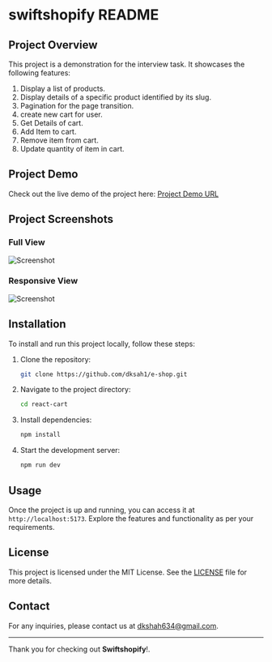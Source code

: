 # swiftshopify README

## Project Overview

This project is a demonstration for the interview task. It showcases the following features:

1. Display a list of products.
2. Display details of a specific product identified by its slug.
3. Pagination for the page transition.
4. create new cart for user.
5. Get Details of cart.
6. Add Item to cart.
7. Remove item from cart.
8. Update quantity of item in cart.

## Project Demo

Check out the live demo of the project here: [Project Demo URL](https://swiftshopify.netlify.app/)

## Project Screenshots

### Full View

![Screenshot](ss1.png)

### Responsive View

![Screenshot](https://raw.githubusercontent.com/dksah1/e-shop/3e3fd77964ff08aa7f4685f7f46d4c03ed540521/screenshots/ss6.jpg)

## Installation

To install and run this project locally, follow these steps:

1. Clone the repository:
   ```bash
   git clone https://github.com/dksah1/e-shop.git
   ```
2. Navigate to the project directory:
   ```bash
   cd react-cart
   ```
3. Install dependencies:
   ```bash
   npm install
   ```
4. Start the development server:
   ```bash
   npm run dev
   ```

## Usage

Once the project is up and running, you can access it at `http://localhost:5173`. Explore the features and functionality as per your requirements.

## License

This project is licensed under the MIT License. See the [LICENSE](LICENSE) file for more details.

## Contact

For any inquiries, please contact us at [dkshah634@gmail.com](mailto:dkshah634@gmail.com).

---

Thank you for checking out **Swiftshopify**!.
